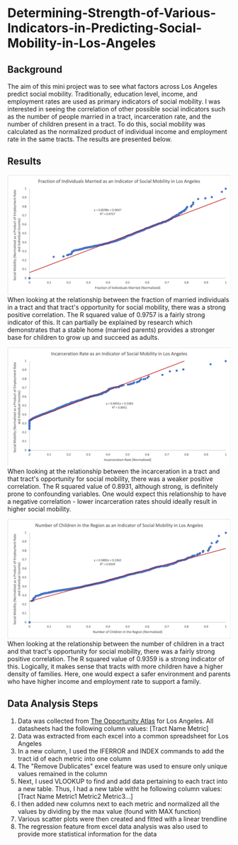 # Determining-Strength-of-Various-Indicators-in-Predicting-Social-Mobility-in-Los-Angeles

## Background
The aim of this mini project was to see what factors across Los Angeles predict social mobility. Traditionally, education level, income, and employment rates are used as primary indicators of social mobility. I was interested in seeing the correlation of other possible social indicators such as the number of people married in a tract, incarceration rate, and the number of children present in a tract. To do this, social mobility was calculated as the normalized product of individual income and employment rate in the same tracts. The results are presented below. 

## Results
![alt text](https://github.com/PaarthSharma98/Determining-Strength-of-Various-Indicators-in-Predicting-Social-Mobility-in-Los-Angeles/blob/master/Manipulated%20Data%20and%20Figures/FractionMarried.png)
When looking at the relationship between the fraction of married individuals in a tract and that tract's opportunity for social mobility, there was a strong positive correlation. The R squared value of 0.9757 is a fairly strong indicator of this. It can partially be explained by research which demonstrates that a stable home (married parents) provides a stronger base for children to grow up and succeed as adults.  

![alt text](https://github.com/PaarthSharma98/Determining-Strength-of-Various-Indicators-in-Predicting-Social-Mobility-in-Los-Angeles/blob/master/Manipulated%20Data%20and%20Figures/IncarcerationRate.png)
When looking at the relationship between the incarceration in a tract and that tract's opportunity for social mobility, there was a weaker positive correlation. The R squared value of 0.8931, although strong, is definitely prone to confounding variables. One would expect this relationship to have a negative correlation - lower incarceration rates should ideally result in higher social mobility. 

![alt text](https://github.com/PaarthSharma98/Determining-Strength-of-Various-Indicators-in-Predicting-Social-Mobility-in-Los-Angeles/blob/master/Manipulated%20Data%20and%20Figures/NumberChildren.png)
When looking at the relationship between the number of children in a tract and that tract's opportunity for social mobility, there was a fairly strong positive correlation. The R squared value of 0.9359 is a strong indicator of this. Logically, it makes sense that tracts with more children have a higher density of families. Here, one would expect a safer environment and parents who have higher income and employment rate to support a family. 

## Data Analysis Steps
1. Data was collected from [The Opportunity Atlas](https://www.opportunityatlas.org/) for Los Angeles. All datasheets had the following column values: [Tract Name Metric]
2. Data was extracted from each excel into a common spreadsheet for Los Angeles
3. In a new column, I used the IFERROR and INDEX commands to add the tract id of each metric into one column
4. The "Remove Dublicates" excel feature was used to ensure only unique values remained in the column
5. Next, I used VLOOKUP to find and add data pertaining to each tract into a new table. Thus, I had a new table witht he following column values: [Tract Name Metric1 Metric2 Metric3...]
6. I then added new columns next to each metric and normalized all the values by dividing by the max value (found with MAX function)
7. Various scatter plots were then created and fitted with a linear trendline
8. The regression feature from excel data analysis was also used to provide more statistical information for the data
